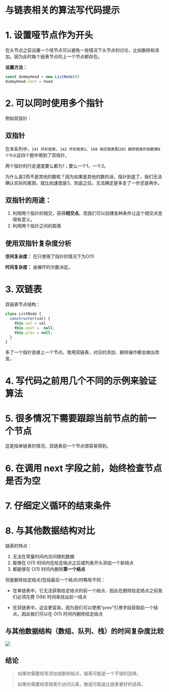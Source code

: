 # 与链表相关的算法写代码提示

# 1. 设置哑节点作为开头
在头节点之前设置一个哑节点可以避免一些情况下头节点的讨论，比如删除和添加。因为此时每个链表节点的上一个节点都存在。

**设置方法：**
```js
const dummyHead = new ListNode(0)
dummyHead.next = head
```

# 2. 可以同时使用多个指针
例如双指针：
## 双指针
在本系列中，`141 环形链表`、`142 环形链表2`、`160 相交链表`和`203 删除链表的倒数第N个节点`这四个题中用到了双指针。

两个指针的行走速度要么都为1；要么一个1，一个2。

为什么是2而不是其他的数呢？因为如果是其他的数的话，指针到底了，我们无法确认实际的尾部。就比如速度是3，到底之后，无法确定是多走了一步还是两步。

## 双指针的用途：

1. 利用两个指针的相交，获得**相交点**。而我们可以创建各种条件让这个相交点变得有意义。
2. 利用两个指针之间的距离

## 使用双指针复杂度分析
**空间复杂度：**
在只使用了指针的情况下为O(1)

**时间复杂度：**
由循环的次数决定。

# 3. 双链表
双链表节点结构：
```js
class ListNode {
  constructor(val) {
    this.val = val
    this.next =  null;
    this.prev = null;
  }
}
```
多了一个指针连接上一个节点。使用双链表，对应的添加、删除操作都会做出改变。

# 4. 写代码之前用几个不同的示例来验证算法

# 5. 很多情况下需要跟踪当前节点的前一个节点
这是指单链表的情况，双链表前一个节点很容易得到。

# 6. 在调用 next 字段之前，始终检查节点是否为空

# 7. 仔细定义循环的结束条件

# 8. 与其他数据结构对比
链表的特点：
1. 无法在常量时间内访问随机数据
2. 能够在 O(1) 时间内在给定结点之后或列表开头添加一个新结点
3. 都能够在 O(1) 时间内删除**第一个结点**

但是删除给定结点(包括最后一个结点)时略有不同：

- 在单链表中，它无法获取给定结点的前一个结点，因此在删除给定结点之前我们必须花费 O(N) 时间来找出前一结点
  
- 在双链表中，这会更容易，因为我们可以使用“prev”引用字段获取前一个结点。因此我们可以在 O(1) 时间内删除给定结点

## 与其他数据结构（数组、队列、栈）的时间复杂度比较
![](https://aliyun-lc-upload.oss-cn-hangzhou.aliyuncs.com/aliyun-lc-upload/uploads/2018/04/29/screen-shot-2018-04-28-at-174531.png)

## 结论

> 
> 如果你需要经常添加或删除结点，链表可能是一个不错的选择。
> 
> 如果你需要经常按索引访问元素，数组可能是比链表更好的选择。
> 